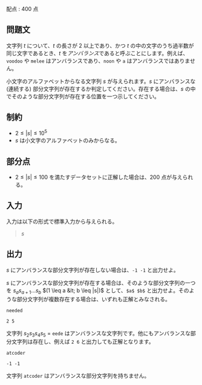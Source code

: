 配点 : $400$ 点

## 問題文

文字列 $t$ について、$t$ の長さが $2$ 以上であり、かつ $t$ の中の文字のうち過半数が同じ文字であるとき、$t$ を*アンバランス*であると呼ぶことにします。例えば、`voodoo` や `melee` はアンバランスであり、`noon` や `a` はアンバランスではありません。

小文字のアルファベットからなる文字列 $s$ が与えられます。$s$ にアンバランスな (連続する) 部分文字列が存在するか判定してください。存在する場合は、$s$ の中でそのような部分文字列が存在する位置を一つ示してください。

## 制約

- $2 \leq |s| \leq 10^5$
- $s$ は小文字のアルファベットのみからなる。

## 部分点

- $2 \leq |s| \leq 100$ を満たすデータセットに正解した場合は、$200$ 点が与えられる。

## 入力

入力は以下の形式で標準入力から与えられる。

> $s$

## 出力

$s$ にアンバランスな部分文字列が存在しない場合は、`-1 -1` と出力せよ。

$s$ にアンバランスな部分文字列が存在する場合は、そのような部分文字列の一つを $s_a s_{a+1} ... s_{b}$ $(1 \leq a &lt; b \leq |s|)$ として、`$a$ $b$` と出力せよ。そのような部分文字列が複数存在する場合は、いずれも正解とみなされる。

```input1
needed
```

```output1
2 5
```

文字列 $s_2 s_3 s_4 s_5$ $=$ `eede` はアンバランスな文字列です。他にもアンバランスな部分文字列は存在し、例えば `2 6` と出力しても正解となります。

```input2
atcoder
```

```output2
-1 -1
```

文字列 `atcoder` はアンバランスな部分文字列を持ちません。
